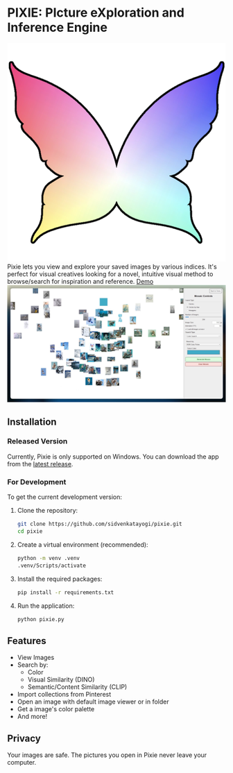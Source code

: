 # PIXIE: PIcture eXploration and Inference Engine
![logo](https://github.com/sidvenkatayogi/pixie/blob/20ed0e6b62ee6d6cd428d4e9826f708d476d604b/assets/logo.png) Pixie lets you view and explore your saved images by various indices. It's perfect for visual creatives looking for a novel, intuitive visual method to browse/search for inspiration and reference. [Demo]()
![screenshot](https://github.com/sidvenkatayogi/pixie/blob/20ed0e6b62ee6d6cd428d4e9826f708d476d604b/assets/screenshot.jpeg)
## Installation
### Released Version
Currently, Pixie is only supported on Windows. You can download the app from the [latest release]().

### For Development
To get the current development version:
1. Clone the repository:
   ```bash
   git clone https://github.com/sidvenkatayogi/pixie.git
   cd pixie
   ```
2. Create a virtual environment (recommended):
   ```bash
   python -m venv .venv
   .venv/Scripts/activate
   ```
3. Install the required packages:
   ```bash
   pip install -r requirements.txt
   ```
4. Run the application:
    ```bash
    python pixie.py
    ```

## Features
- View Images
- Search by:
    - Color
    - Visual Similarity (DINO)
    - Semantic/Content Similarity (CLIP)
- Import collections from Pinterest
- Open an image with default image viewer or in folder
- Get a image's color palette
- And more!

## Privacy
Your images are safe. The pictures you open in Pixie never leave your computer.